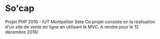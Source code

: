 # So'cap
Projet PHP 2016 - IUT Montpellier Sète
Ce projet consiste en la réalisation d'un site de vente en ligne en utilisant le MVC.
A rendre pour le 12 décembre 2016/
